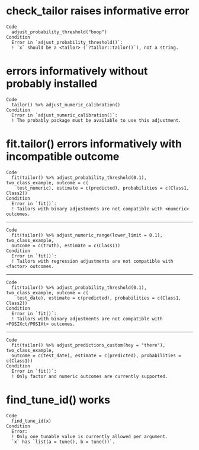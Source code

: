 # check_tailor raises informative error

    Code
      adjust_probability_threshold("boop")
    Condition
      Error in `adjust_probability_threshold()`:
      ! `x` should be a <tailor> (`?tailor::tailor()`), not a string.

# errors informatively without probably installed

    Code
      tailor() %>% adjust_numeric_calibration()
    Condition
      Error in `adjust_numeric_calibration()`:
      ! The probably package must be available to use this adjustment.

# fit.tailor() errors informatively with incompatible outcome

    Code
      fit(tailor() %>% adjust_probability_threshold(0.1), two_class_example, outcome = c(
        test_numeric), estimate = c(predicted), probabilities = c(Class1, Class2))
    Condition
      Error in `fit()`:
      ! Tailors with binary adjustments are not compatible with <numeric> outcomes.

---

    Code
      fit(tailor() %>% adjust_numeric_range(lower_limit = 0.1), two_class_example,
      outcome = c(truth), estimate = c(Class1))
    Condition
      Error in `fit()`:
      ! Tailors with regression adjustments are not compatible with <factor> outcomes.

---

    Code
      fit(tailor() %>% adjust_probability_threshold(0.1), two_class_example, outcome = c(
        test_date), estimate = c(predicted), probabilities = c(Class1, Class2))
    Condition
      Error in `fit()`:
      ! Tailors with binary adjustments are not compatible with <POSIXct/POSIXt> outcomes.

---

    Code
      fit(tailor() %>% adjust_predictions_custom(hey = "there"), two_class_example,
      outcome = c(test_date), estimate = c(predicted), probabilities = c(Class1))
    Condition
      Error in `fit()`:
      ! Only factor and numeric outcomes are currently supported.

# find_tune_id() works

    Code
      find_tune_id(x)
    Condition
      Error:
      ! Only one tunable value is currently allowed per argument.
      `x` has `list(a = tune(), b = tune())`.

